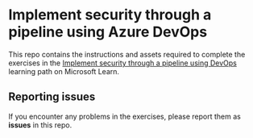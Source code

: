 # Implement security through a pipeline using Azure DevOps

This repo contains the instructions and assets required to complete the exercises in the [Implement security through a pipeline using DevOps](https://learn.microsoft.com/training/paths/implement-security-through-pipeline-using-devops/) learning path on Microsoft Learn.

## Reporting issues

If you encounter any problems in the exercises, please report them as **issues** in this repo.
